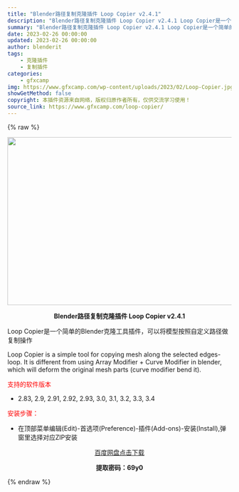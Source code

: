 ```yaml
---
title: "Blender路径复制克隆插件 Loop Copier v2.4.1"
description: "Blender路径复制克隆插件 Loop Copier v2.4.1 Loop Copier是一个简单的Blender克隆工具插件，可以将模型按照自定义路径做复制操作 Loop Copier is a..."
summary: "Blender路径复制克隆插件 Loop Copier v2.4.1 Loop Copier是一个简单的Blender克隆工具插件，可以将模型按照自定义路径做复制操作 Loop Copier is a..."
date: 2023-02-26 00:00:00
updated: 2023-02-26 00:00:00
author: blenderit
tags: 
    - 克隆插件
    - 复制插件
categories:
    - gfxcamp
img: https://www.gfxcamp.com/wp-content/uploads/2023/02/Loop-Copier.jpg
showGetMethod: false
copyright: 本插件资源来自网络，版权归原作者所有，仅供交流学习使用！
source_link: https://www.gfxcamp.com/loop-copier/
---
```


{% raw %}
<div><p><img decoding="async" class="aligncenter size-full wp-image-109960" src="https://www.gfxcamp.com/wp-content/uploads/2023/02/Loop-Copier.jpg" data-src="https://www.gfxcamp.com/wp-content/uploads/2023/02/Loop-Copier.jpg" alt="" width="590" height="377" data-srcset="https://www.gfxcamp.com/wp-content/uploads/2023/02/Loop-Copier.jpg 590w, https://www.gfxcamp.com/wp-content/uploads/2023/02/Loop-Copier-150x96.jpg 150w" data-sizes="(max-width: 590px) 100vw, 590px"></p><p style="text-align: center;"><strong>Blender路径复制克隆插件 Loop Copier v2.4.1</strong></p><p>Loop Copier是一个简单的Blender克隆工具插件，可以将模型按照自定义路径做复制操作</p><p>Loop Copier is a simple tool for copying mesh along the selected edges-loop. It is different from using Array Modifier + Curve Modifier in blender, which will deform the original mesh parts (curve modifier bend it).</p><p><span style="color: #ff0000;">支持的软件版本</span></p><ul>
<li>2.83, 2.9, 2.91, 2.92, 2.93, 3.0, 3.1, 3.2, 3.3, 3.4</li>
</ul><p><span style="color: #ff0000;">安装步骤：</span></p><ul>
<li>在顶部菜单编辑(Edit)-首选项(Preference)-插件(Add-ons)-安装(Install),弹窗里选择对应ZIP安装</li>
</ul><p style="text-align: center;"><a class="maxbutton-3 maxbutton maxbutton-baidu" target="_blank" rel="noopener" href="https://pan.baidu.com/s/1UsMQlul78UoC4k84udUwIg?pwd=69y0"><span class="mb-text">百度网盘点击下载</span></a></p><p style="text-align: center;"><strong>提取密码：69y0</strong></p></div>
<div style="display: none">gfxcamp</div>
{% endraw %}